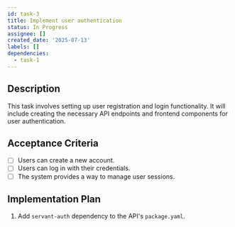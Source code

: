 ```yaml
---
id: task-3
title: Implement user authentication
status: In Progress
assignee: []
created_date: '2025-07-13'
labels: []
dependencies:
  - task-1
---
```


## Description

This task involves setting up user registration and login functionality. It will include creating the necessary API endpoints and frontend components for user authentication.

## Acceptance Criteria

- [ ] Users can create a new account.
- [ ] Users can log in with their credentials.
- [ ] The system provides a way to manage user sessions.

## Implementation Plan

1.  Add `servant-auth` dependency to the API's `package.yaml`.
